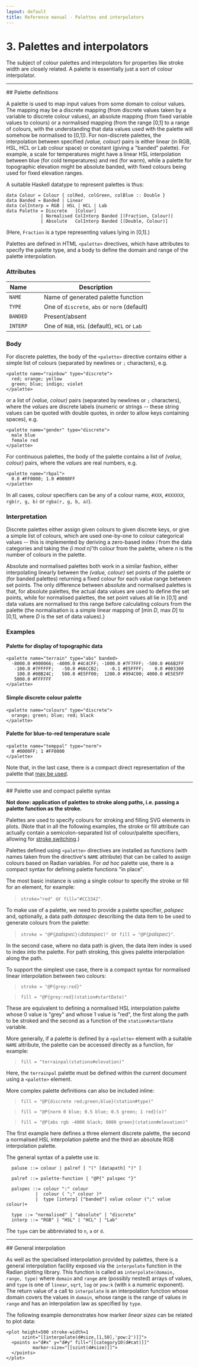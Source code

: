```yaml
---
layout: default
title: Reference manual - Palettes and interpolators
---
```


# 3. Palettes and interpolators

The subject of colour palettes and interpolators for properties like
stroke width are closely related.  A palette is essentially just a
sort of colour interpolator.

<hr>
## Palette definitions

A palette is used to map input values from some domain to colour
values.  The mapping may be a discrete mapping (from discrete values
taken by a variable to discrete colour values), an absolute mapping
(from fixed variable values to colours) or a normalised mapping (from
the range [0,1] to a range of colours, with the understanding that
data values used with the palette will somehow be normalised to
[0,1]).  For non-discrete palettes, the interpolation between
specified *(value, colour)* pairs is either linear (in RGB, HSL, HCL
or Lab colour space) or constant (giving a "banded" palette).  For
example, a scale for temperatures might have a linear HSL
interpolation between blue (for cold temperatures) and red (for warm),
while a palette for topographic elevation might be absolute banded,
with fixed colours being used for fixed elevation ranges.

A suitable Haskell datatype to represent palettes is thus:

~~~~ {.haskell}
data Colour = Colour { colRed, colGreen, colBlue :: Double }
data Banded = Banded | Linear
data ColInterp = RGB | HSL | HCL | Lab
data Palette = Discrete   [Colour]
             | Normalised ColInterp Banded [(Fraction, Colour)]
             | Absolute   ColInterp Banded [(Double, Colour)]
~~~~

(Here, `Fraction` is a type representing values lying in [0,1].)

Palettes are defined in HTML `<palette>` directives, which have
attributes to specify the palette type, and a body to define the
domain and range of the palette interpolation.

### Attributes

|Name    |&nbsp;&nbsp;&nbsp;|Description|
|--------|-|----------------------------|
|`NAME`  | |Name of generated palette function|
|`TYPE`  | |One of `discrete`, `abs` or `norm` (default)|
|`BANDED`| |Present/absent|
|`INTERP`| |One of `RGB`, `HSL` (default), `HCL` or `Lab`|

### Body

For discrete palettes, the body of the `<palette>` directive contains
either a simple list of colours (separated by newlines or `;`
characters), e.g.

~~~~ {.html}
<palette name="rainbow" type="discrete">
  red; orange; yellow
  green; blue; indigo; violet
</palette>
~~~~

or a list of *(value, colour)* pairs (separated by newlines or `;`
characters), where the *value*s are discrete labels (numeric or
strings -- these string values can be quoted with double quotes, in
order to allow keys containing spaces), e.g.

~~~~ {.html}
<palette name="gender" type="discrete">
  male blue
  female red
</palette>
~~~~

For continuous palettes, the body of the palette contains a list of
*(value, colour)* pairs, where the *value*s are real numbers, e.g.

~~~~ {.html}
<palette name="rbpal">
  0.0 #FF0000; 1.0 #0000FF
</palette>
~~~~

In all cases, colour specifiers can be any of a colour name, `#XXX`,
`#XXXXXX`, `rgb(r, g, b)` or `rgba(r, g, b, a)`).


### Interpretation

Discrete palettes either assign given colours to given discrete keys,
or give a simple list of colours, which are used one-by-one to colour
categorical values -- this is implemented by deriving a zero-based
index *i* from the data categories and taking the *(i mod n)*'th
colour from the palette, where *n* is the number of colours in the
palette.

Absolute and normalised palettes both work in a similar fashion,
either interpolating linearly between the *(value, colour)* set points
of the palette or (for banded palettes) returning a fixed colour for
each value range between set points.  The only difference between
absolute and normalised palettes is that, for absolute palettes, the
actual data values are used to define the set points, while for
normalised palettes, the set point values all lie in [0,1] and data
values are normalised to this range before calculating colours from
the palette (the normalisation is a simple linear mapping of
[min *D*, max *D*] to [0,1], where *D* is the set of data values).}

### Examples

#### Palette for display of topographic data

~~~~ {.html}
<palette name="terrain" type="abs" banded>
  -8000.0 #000066; -4000.0 #4C4CFF; -1000.0 #7F7FFF; -500.0 #66B2FF
   -100.0 #7FFFFF;   -50.0 #66CCB2;    -0.1 #E5FFFF;    0.0 #003300
    100.0 #00B24C;   500.0 #E5FF00;  1200.0 #994C00; 4000.0 #E5E5FF
   5000.0 #FFFFFF
</palette>
~~~~

#### Simple discrete colour palette

~~~~ {.html}
<palette name="colours" type="discrete">
  orange; green; blue; red; black
</palette>
~~~~

#### Palette for blue-to-red temperature scale

~~~~ {.html}
<palette name="temppal" type="norm">
  0 #0000FF; 1 #FF0000
</palette>
~~~~

Note that, in the last case, there is a compact direct representation
of the palette that [may be used](#palette-use).

<hr>
## <a name="palette-use">Palette use and compact palette syntax</a>

**Not done: application of palettes to stroke along paths,
  i.e. passing a palette function as the stroke.**

Palettes are used to specify colours for stroking and filling SVG
elements in plots.  (Note that in all the following examples, the
stroke or fill attribute can actually contain a semicolon-separated
list of colour/palette specifiers, allowing for
[stroke switching](#ui-stroke-sel).)

Palettes defined using `<palette>` directives are installed as
functions (with names taken from the directive's `NAME` attribute)
that can be called to assign colours based on Radian variables.  For
*ad hoc* palette use, there is a compact syntax for defining palette
functions "in place".

The most basic instance is using a single colour to specify the stroke
or fill for an element, for example:

> `stroke="red"` &nbsp;or&nbsp; `fill="#CC3342"`.

To make use of a palette, we need to provide a palette specifier,
*palspec* and, optionally, a data path *dataspec* describing the data
item to be used to generate colours from the palette:

> `stroke = "@P{`*palspec*`}(`*dataspec*`)"` &nbsp;or&nbsp; `fill = "@P{`*palspec*`}"`.

In the second case, where no data path is given, the data item index
is used to index into the palette.  For path stroking, this gives
palette interpolation along the path.

To support the simplest use case, there is a compact syntax for
normalised linear interpolation between two colours:

> `stroke = "@P{grey:red}"`

> `fill = "@P{grey:red}(station#startDate)"`

These are equivalent to defining a normalised HSL interpolation
palette whose 0 value is "grey" and whose 1 value is "red", the first
along the path to be stroked and the second as a function of the
`station#startDate` variable.

More generally, if a palette is defined by a `<palette>` element with
a suitable `NAME` attribute, the palette can be accessed directly as a
function, for example:

> `fill = "terrainpal(stations#elevation)"`

Here, the `terrainpal` palette must be defined within the current
document using a `<palette>` element.

More complex palette definitions can also be included inline:

> `fill = "@P{discrete red;green;blue}(station#type)"`

> `fill = "@P{norm 0 blue; 0.5 blue; 0.5 green; 1 red}(x)"`

> `fill = "@P{abs rgb -4000 black; 8000 green}(station#elevation)"`

The first example here defines a three element discrete palette, the
second a normalised HSL interpolation palette and the third an
absolute RGB interpolation palette.

The general syntax of a palette use is:

~~~~
  paluse ::= colour | palref [ "(" [datapath] ")" ]

  palref ::= palette-function | "@P{" palspec "}"

  palspec ::= colour ":" colour
           |  colour ( ";" colour )*
           |  type [interp] ["banded"] value colour (";" value colour)+

  type ::= "normalised" | "absolute" | "discrete"
  interp ::= "RGB" | "HSL" | "HCL" | "Lab"
~~~~

The `type` can be abbreviated to `n`, `a` or `d`.

<hr>
## General interpolation

As well as the specialised interpolation provided by palettes, there
is a general interpolation facility exposed via the `interpolate`
function in the Radian plotting library.  This function is called as
`interpolate(domain, range, type)` where `domain` and `range` are
(possibly nested) arrays of values, and `type` is one of `linear`,
`sqrt`, `log` or `pow:k` (with `k` a numeric exponent).  The return
value of a call to `interpolate` is an interpolation function whose
domain covers the values in `domain`, whose range is the range of
values in `range` and has an interpolation law as specified by `type`.

The following example demonstrates how marker *linear sizes* can be
related to plot data:

~~~~ {.html}
<plot height=500 stroke-width=1
      szint="[[interpolate(d#size,[1,50],'pow:2')]]">
  <points x="d#x" y="d#y" fill="[[category10(d#cat)]]"
          marker-size="[[szint(d#size)]]">
  </points>
</plot>
~~~~
